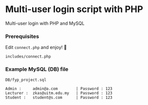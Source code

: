 # Multi-user login script with PHP
Multi-user login with PHP and MySQL

### Prerequisites

Edit `connect.php` and enjoy! 🙂

```
includes/connect.php
```

### Example MySQL (DB) file

```
DB/fyp_project.sql
```
```
Admin :     admin@a.com        | Password : 123
Lecturer :  zkas@uitm.edu.my   | Password : 123
Student :   student@s.com      | Password : 123
```